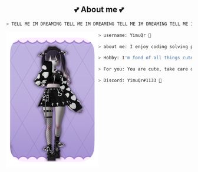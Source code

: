 


<h2 align="center"> 💕 About me 💕 </h2>

```zsh
> TELL ME IM DREAMING TELL ME IM DREAMING TELL ME IM DREAMING TELL ME IM DREAMING TELL ME IM DREAMING 🖤
```

<img align="left" src="card.png" width="250px"/>


```zsh
> username: YimuQr 💖
```

```zsh
> about me: I enjoy coding solving problems is satisfying 🧡
```

```zsh
> Hobby: I'm fond of all things cute 💗
```

```zsh
> For you: You are cute, take care of yourself 💛
```

```zsh
> Discord: YimuQr#1133 💜
```
